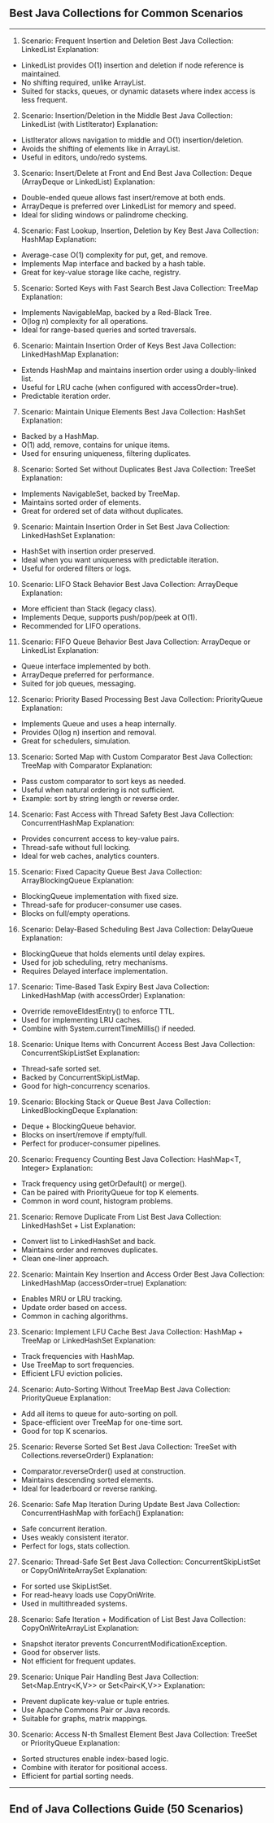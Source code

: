 
## Best Java Collections for Common Scenarios

---
1. Scenario: Frequent Insertion and Deletion
   Best Java Collection: LinkedList
   Explanation:

* LinkedList provides O(1) insertion and deletion if node reference is maintained.
* No shifting required, unlike ArrayList.
* Suited for stacks, queues, or dynamic datasets where index access is less frequent.

2. Scenario: Insertion/Deletion in the Middle
   Best Java Collection: LinkedList (with ListIterator)
   Explanation:

* ListIterator allows navigation to middle and O(1) insertion/deletion.
* Avoids the shifting of elements like in ArrayList.
* Useful in editors, undo/redo systems.

3. Scenario: Insert/Delete at Front and End
   Best Java Collection: Deque (ArrayDeque or LinkedList)
   Explanation:

* Double-ended queue allows fast insert/remove at both ends.
* ArrayDeque is preferred over LinkedList for memory and speed.
* Ideal for sliding windows or palindrome checking.

4. Scenario: Fast Lookup, Insertion, Deletion by Key
   Best Java Collection: HashMap
   Explanation:

* Average-case O(1) complexity for put, get, and remove.
* Implements Map interface and backed by a hash table.
* Great for key-value storage like cache, registry.

5. Scenario: Sorted Keys with Fast Search
   Best Java Collection: TreeMap
   Explanation:

* Implements NavigableMap, backed by a Red-Black Tree.
* O(log n) complexity for all operations.
* Ideal for range-based queries and sorted traversals.

6. Scenario: Maintain Insertion Order of Keys
   Best Java Collection: LinkedHashMap
   Explanation:

* Extends HashMap and maintains insertion order using a doubly-linked list.
* Useful for LRU cache (when configured with accessOrder=true).
* Predictable iteration order.

7. Scenario: Maintain Unique Elements
   Best Java Collection: HashSet
   Explanation:

* Backed by a HashMap.
* O(1) add, remove, contains for unique items.
* Used for ensuring uniqueness, filtering duplicates.

8. Scenario: Sorted Set without Duplicates
   Best Java Collection: TreeSet
   Explanation:

* Implements NavigableSet, backed by TreeMap.
* Maintains sorted order of elements.
* Great for ordered set of data without duplicates.

9. Scenario: Maintain Insertion Order in Set
   Best Java Collection: LinkedHashSet
   Explanation:

* HashSet with insertion order preserved.
* Ideal when you want uniqueness with predictable iteration.
* Useful for ordered filters or logs.

10. Scenario: LIFO Stack Behavior
    Best Java Collection: ArrayDeque
    Explanation:

* More efficient than Stack (legacy class).
* Implements Deque, supports push/pop/peek at O(1).
* Recommended for LIFO operations.

11. Scenario: FIFO Queue Behavior
    Best Java Collection: ArrayDeque or LinkedList
    Explanation:

* Queue interface implemented by both.
* ArrayDeque preferred for performance.
* Suited for job queues, messaging.

12. Scenario: Priority Based Processing
    Best Java Collection: PriorityQueue
    Explanation:

* Implements Queue and uses a heap internally.
* Provides O(log n) insertion and removal.
* Great for schedulers, simulation.

13. Scenario: Sorted Map with Custom Comparator
    Best Java Collection: TreeMap with Comparator
    Explanation:

* Pass custom comparator to sort keys as needed.
* Useful when natural ordering is not sufficient.
* Example: sort by string length or reverse order.

14. Scenario: Fast Access with Thread Safety
    Best Java Collection: ConcurrentHashMap
    Explanation:

* Provides concurrent access to key-value pairs.
* Thread-safe without full locking.
* Ideal for web caches, analytics counters.

15. Scenario: Fixed Capacity Queue
    Best Java Collection: ArrayBlockingQueue
    Explanation:

* BlockingQueue implementation with fixed size.
* Thread-safe for producer-consumer use cases.
* Blocks on full/empty operations.

16. Scenario: Delay-Based Scheduling
    Best Java Collection: DelayQueue
    Explanation:

* BlockingQueue that holds elements until delay expires.
* Used for job scheduling, retry mechanisms.
* Requires Delayed interface implementation.

17. Scenario: Time-Based Task Expiry
    Best Java Collection: LinkedHashMap (with accessOrder)
    Explanation:

* Override removeEldestEntry() to enforce TTL.
* Used for implementing LRU caches.
* Combine with System.currentTimeMillis() if needed.

18. Scenario: Unique Items with Concurrent Access
    Best Java Collection: ConcurrentSkipListSet
    Explanation:

* Thread-safe sorted set.
* Backed by ConcurrentSkipListMap.
* Good for high-concurrency scenarios.

19. Scenario: Blocking Stack or Queue
    Best Java Collection: LinkedBlockingDeque
    Explanation:

* Deque + BlockingQueue behavior.
* Blocks on insert/remove if empty/full.
* Perfect for producer-consumer pipelines.

20. Scenario: Frequency Counting
    Best Java Collection: HashMap\<T, Integer>
    Explanation:

* Track frequency using getOrDefault() or merge().
* Can be paired with PriorityQueue for top K elements.
* Common in word count, histogram problems.

21. Scenario: Remove Duplicate From List
    Best Java Collection: LinkedHashSet + List
    Explanation:

* Convert list to LinkedHashSet and back.
* Maintains order and removes duplicates.
* Clean one-liner approach.

22. Scenario: Maintain Key Insertion and Access Order
    Best Java Collection: LinkedHashMap (accessOrder=true)
    Explanation:

* Enables MRU or LRU tracking.
* Update order based on access.
* Common in caching algorithms.

23. Scenario: Implement LFU Cache
    Best Java Collection: HashMap + TreeMap or LinkedHashSet
    Explanation:

* Track frequencies with HashMap.
* Use TreeMap to sort frequencies.
* Efficient LFU eviction policies.

24. Scenario: Auto-Sorting Without TreeMap
    Best Java Collection: PriorityQueue
    Explanation:

* Add all items to queue for auto-sorting on poll.
* Space-efficient over TreeMap for one-time sort.
* Good for top K scenarios.

25. Scenario: Reverse Sorted Set
    Best Java Collection: TreeSet with Collections.reverseOrder()
    Explanation:

* Comparator.reverseOrder() used at construction.
* Maintains descending sorted elements.
* Ideal for leaderboard or reverse ranking.

26. Scenario: Safe Map Iteration During Update
    Best Java Collection: ConcurrentHashMap with forEach()
    Explanation:

* Safe concurrent iteration.
* Uses weakly consistent iterator.
* Perfect for logs, stats collection.

27. Scenario: Thread-Safe Set
    Best Java Collection: ConcurrentSkipListSet or CopyOnWriteArraySet
    Explanation:

* For sorted use SkipListSet.
* For read-heavy loads use CopyOnWrite.
* Used in multithreaded systems.

28. Scenario: Safe Iteration + Modification of List
    Best Java Collection: CopyOnWriteArrayList
    Explanation:

* Snapshot iterator prevents ConcurrentModificationException.
* Good for observer lists.
* Not efficient for frequent updates.

29. Scenario: Unique Pair Handling
    Best Java Collection: Set\<Map.Entry\<K,V>> or Set\<Pair\<K,V>>
    Explanation:

* Prevent duplicate key-value or tuple entries.
* Use Apache Commons Pair or Java records.
* Suitable for graphs, matrix mappings.

30. Scenario: Access N-th Smallest Element
    Best Java Collection: TreeSet or PriorityQueue
    Explanation:

* Sorted structures enable index-based logic.
* Combine with iterator for positional access.
* Efficient for partial sorting needs.

---

## End of Java Collections Guide (50 Scenarios)